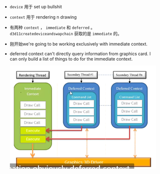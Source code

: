 + `device` 用于 set up bullshit

+ `context` 用于 rendering n drawing

+ 有两种 `context` ， `immediate` 和 `deferred` 。`d3d11createdeviceandswapchain` 获取的是 `immediate` 的。

+ 刚开始we're going to be working exclusively with immediate context.

+ deferred context can't directly query information from graphics card. I can only build a list of things to do for the immediate context.

  ![image-20220504182651889](https://raw.githubusercontent.com/smallzhong/new_new_new_picgo_picbed/main/image-20220504182651889.png)